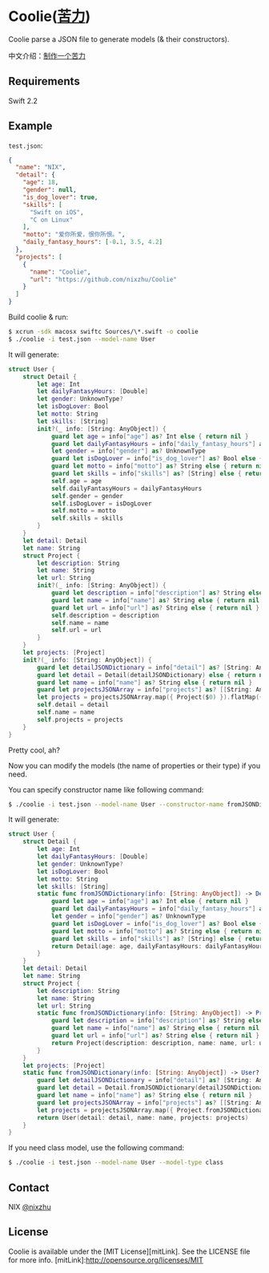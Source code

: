 
# Coolie([苦力](https://zh.wikipedia.org/wiki/%E8%8B%A6%E5%8A%9B))

Coolie parse a JSON file to generate models (& their constructors).

中文介绍：[制作一个苦力](https://github.com/nixzhu/dev-blog/blob/master/2016-06-29-coolie.md)

## Requirements

Swift 2.2

## Example

`test.json`:

``` json
{
  "name": "NIX",
  "detail": {
    "age": 18,
    "gender": null,
    "is_dog_lover": true,
    "skills": [
      "Swift on iOS",
      "C on Linux"
    ],
    "motto": "爱你所爱，恨你所恨。",
    "daily_fantasy_hours": [-0.1, 3.5, 4.2]
  },
  "projects": [
    {
      "name": "Coolie",
      "url": "https://github.com/nixzhu/Coolie"
    }
  ]
}
```

Build coolie & run:

``` bash
$ xcrun -sdk macosx swiftc Sources/\*.swift -o coolie
$ ./coolie -i test.json --model-name User
```

It will generate:

``` swift
struct User {
	struct Detail {
		let age: Int
		let dailyFantasyHours: [Double]
		let gender: UnknownType?
		let isDogLover: Bool
		let motto: String
		let skills: [String]
		init?(_ info: [String: AnyObject]) {
			guard let age = info["age"] as? Int else { return nil }
			guard let dailyFantasyHours = info["daily_fantasy_hours"] as? [Double] else { return nil }
			let gender = info["gender"] as? UnknownType
			guard let isDogLover = info["is_dog_lover"] as? Bool else { return nil }
			guard let motto = info["motto"] as? String else { return nil }
			guard let skills = info["skills"] as? [String] else { return nil }
			self.age = age
			self.dailyFantasyHours = dailyFantasyHours
			self.gender = gender
			self.isDogLover = isDogLover
			self.motto = motto
			self.skills = skills
		}
	}
	let detail: Detail
	let name: String
	struct Project {
		let description: String
		let name: String
		let url: String
		init?(_ info: [String: AnyObject]) {
			guard let description = info["description"] as? String else { return nil }
			guard let name = info["name"] as? String else { return nil }
			guard let url = info["url"] as? String else { return nil }
			self.description = description
			self.name = name
			self.url = url
		}
	}
	let projects: [Project]
	init?(_ info: [String: AnyObject]) {
		guard let detailJSONDictionary = info["detail"] as? [String: AnyObject] else { return nil }
		guard let detail = Detail(detailJSONDictionary) else { return nil }
		guard let name = info["name"] as? String else { return nil }
		guard let projectsJSONArray = info["projects"] as? [[String: AnyObject]] else { return nil }
		let projects = projectsJSONArray.map({ Project($0) }).flatMap({ $0 })
		self.detail = detail
		self.name = name
		self.projects = projects
	}
}
```

Pretty cool, ah?

Now you can modify the models (the name of properties or their type) if you need.

You can specify constructor name like following command:

``` bash
$ ./coolie -i test.json --model-name User --constructor-name fromJSONDictionary
```

It will generate:

``` swift
struct User {
	struct Detail {
		let age: Int
		let dailyFantasyHours: [Double]
		let gender: UnknownType?
		let isDogLover: Bool
		let motto: String
		let skills: [String]
		static func fromJSONDictionary(info: [String: AnyObject]) -> Detail? {
			guard let age = info["age"] as? Int else { return nil }
			guard let dailyFantasyHours = info["daily_fantasy_hours"] as? [Double] else { return nil }
			let gender = info["gender"] as? UnknownType
			guard let isDogLover = info["is_dog_lover"] as? Bool else { return nil }
			guard let motto = info["motto"] as? String else { return nil }
			guard let skills = info["skills"] as? [String] else { return nil }
			return Detail(age: age, dailyFantasyHours: dailyFantasyHours, gender: gender, isDogLover: isDogLover, motto: motto, skills: skills)
		}
	}
	let detail: Detail
	let name: String
	struct Project {
		let description: String
		let name: String
		let url: String
		static func fromJSONDictionary(info: [String: AnyObject]) -> Project? {
			guard let description = info["description"] as? String else { return nil }
			guard let name = info["name"] as? String else { return nil }
			guard let url = info["url"] as? String else { return nil }
			return Project(description: description, name: name, url: url)
		}
	}
	let projects: [Project]
	static func fromJSONDictionary(info: [String: AnyObject]) -> User? {
		guard let detailJSONDictionary = info["detail"] as? [String: AnyObject] else { return nil }
		guard let detail = Detail.fromJSONDictionary(detailJSONDictionary) else { return nil }
		guard let name = info["name"] as? String else { return nil }
		guard let projectsJSONArray = info["projects"] as? [[String: AnyObject]] else { return nil }
		let projects = projectsJSONArray.map({ Project.fromJSONDictionary($0) }).flatMap({ $0 })
		return User(detail: detail, name: name, projects: projects)
	}
}
```

If you need class model, use the following command:

``` bash
$ ./coolie -i test.json --model-name User --model-type class
```

## Contact

NIX [@nixzhu](https://twitter.com/nixzhu)

## License

Coolie is available under the [MIT License][mitLink]. See the LICENSE file for more info.
[mitLink]:http://opensource.org/licenses/MIT
